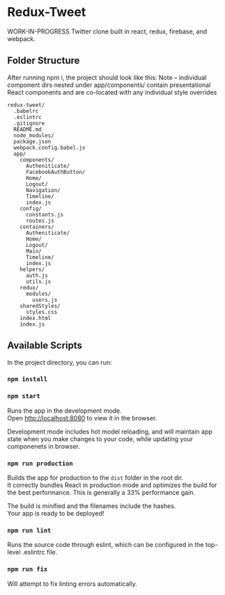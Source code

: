 # Redux-Tweet
WORK-IN-PROGRESS
Twitter clone built in react, redux, firebase, and webpack.

## Folder Structure

After running npm i, the project should look like this:
Note – individual component dirs nested under app/components/ contain presentational
       React components and are co-located with any individual style overrides
```
redux-tweet/
  .babelrc
  .eslintrc
  .gitignore
  README.md
  node_modules/
  package.json
  webpack.config.babel.js
  app/
    components/
      Autheniticate/
      FacebookAuthButton/
      Home/
      Logout/
      Navigation/
      Timeline/
      index.js
    config/
      constants.js
      routes.js
    containers/
      Autheniticate/
      Home/
      Logout/
      Main/
      Timeline/
      index.js
    helpers/
      auth.js
      utils.js
    redux/
      modules/
        users.js
    sharedStyles/
      styles.css
    index.html
    index.js
```

## Available Scripts

In the project directory, you can run:
### `npm install`
### `npm start`

Runs the app in the development mode.<br>
Open [http://localhost:8080](http://localhost:8080) to view it in the browser.

Development mode includes hot model reloading, and will maintain app state when you make changes to your code, while updating your componenets in browser.<br>

### `npm run production`

Builds the app for production to the `dist` folder in the root dir.<br>
It correctly bundles React in production mode and optimizes the build for the best performance. This is generally a 33% performance gain.

The build is minified and the filenames include the hashes.<br>
Your app is ready to be deployed!

### `npm run lint`

Runs the source code through eslint, which can be configured in the top-level .eslintrc file.

### `npm run fix`

Will attempt to fix linting errors automatically.
